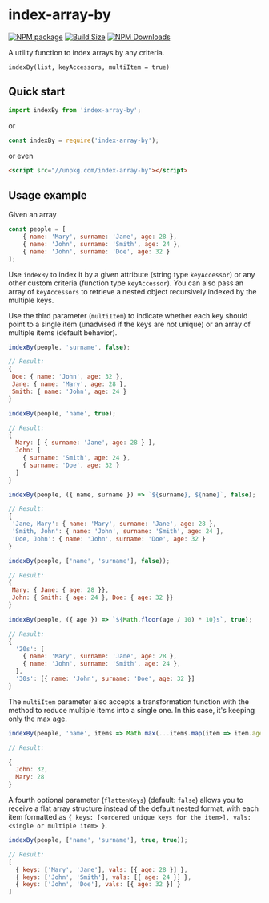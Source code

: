 index-array-by
==============

[![NPM package][npm-img]][npm-url]
[![Build Size][build-size-img]][build-size-url]
[![NPM Downloads][npm-downloads-img]][npm-downloads-url]

A utility function to index arrays by any criteria.

`indexBy(list, keyAccessors, multiItem = true)`

## Quick start

```js
import indexBy from 'index-array-by';
```
or
```js
const indexBy = require('index-array-by');
```
or even
```html
<script src="//unpkg.com/index-array-by"></script>
```

## Usage example

Given an array
```js
const people = [
    { name: 'Mary', surname: 'Jane', age: 28 },
    { name: 'John', surname: 'Smith', age: 24 },
    { name: 'John', surname: 'Doe', age: 32 }
];
```

Use `indexBy` to index it by a given attribute (string type `keyAccessor`) or any other custom criteria (function type `keyAccessor`). You can also pass an array of `keyAccessors` to retrieve a nested object recursively indexed by the multiple keys.

Use the third parameter (`multiItem`) to indicate whether each key should point to a single item (unadvised if the keys are not unique) or an array of multiple items (default behavior). 

```js
indexBy(people, 'surname', false);

// Result: 
{
 Doe: { name: 'John', age: 32 },
 Jane: { name: 'Mary', age: 28 },
 Smith: { name: 'John', age: 24 }
}
```

```js
indexBy(people, 'name', true);

// Result: 
{
  Mary: [ { surname: 'Jane', age: 28 } ],
  John: [
    { surname: 'Smith', age: 24 },
    { surname: 'Doe', age: 32 }
  ]
}
```

```js
indexBy(people, ({ name, surname }) => `${surname}, ${name}`, false);

// Result: 
{
 'Jane, Mary': { name: 'Mary', surname: 'Jane', age: 28 },
 'Smith, John': { name: 'John', surname: 'Smith', age: 24 },
 'Doe, John': { name: 'John', surname: 'Doe', age: 32 }
}
```

```js
indexBy(people, ['name', 'surname'], false));

// Result: 
{
 Mary: { Jane: { age: 28 }},
 John: { Smith: { age: 24 }, Doe: { age: 32 }}
}
```

```js
indexBy(people, ({ age }) => `${Math.floor(age / 10) * 10}s`, true);

// Result: 
{
  '20s': [
    { name: 'Mary', surname: 'Jane', age: 28 },
    { name: 'John', surname: 'Smith', age: 24 },
  ],
  '30s': [{ name: 'John', surname: 'Doe', age: 32 }]
}
```


The `multiItem` parameter also accepts a transformation function with the method to reduce multiple items into a single one. In this case, it's keeping only the max age.

```js
indexBy(people, 'name', items => Math.max(...items.map(item => item.age)));

// Result:

{
  John: 32,
  Mary: 28
}
```


A fourth optional parameter (`flattenKeys`) (default: `false`) allows you to receive a flat array structure instead of the default nested format, with each item formatted as `{ keys: [<ordered unique keys for the item>], vals: <single or multiple item> }`.

```js
indexBy(people, ['name', 'surname'], true, true));

// Result: 
[
  { keys: ['Mary', 'Jane'], vals: [{ age: 28 }] },
  { keys: ['John', 'Smith'], vals: [{ age: 24 }] },
  { keys: ['John', 'Doe'], vals: [{ age: 32 }] }
]
```


[npm-img]: https://img.shields.io/npm/v/index-array-by
[npm-url]: https://npmjs.org/package/index-array-by
[build-size-img]: https://img.shields.io/bundlephobia/minzip/index-array-by
[build-size-url]: https://bundlephobia.com/result?p=index-array-by
[npm-downloads-img]: https://img.shields.io/npm/dt/index-array-by
[npm-downloads-url]: https://www.npmtrends.com/index-array-by
